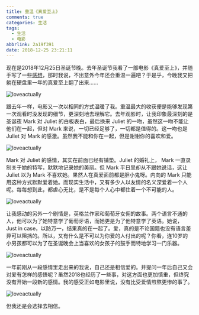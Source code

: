 ```yaml
---
title: 重温《真爱至上》
comments: true
categories: 生活
tags:
  - 生活
  - 电影
abbrlink: 2a19f391
date: 2018-12-25 23:21:11
---
```


现在是2018年12月25日圣诞节晚。去年圣诞节我看了一部电影《真爱至上》，并随手写了一些[感想](../post/c3c12d05.html)，那时我说，不出意外今年还会重温一遍吧？于是乎，今晚我又把躺在硬盘里一年的真爱至上翻了出来......

![loveactually](../../../../images/movie_capture/loveactually_1.jpg)

<!-- more -->

跟去年一样，电影又一次以相同的方式温暖了我。重温最大的收获便是能够发现第一次观看时没发现的细节，更深刻地去理解它。去年观影时，让我印象最深刻的是圣诞夜 Mark 对 Juliet 的白板表白，最后换来 Juliet 的一吻，虽然这一吻不能让他们在一起，但对 Mark 来说，一切已经足够了，一切都是值得的。这一吻也是 Juliet 对 Mark 的感激。虽然我不能和你在一起，但是谢谢你的喜欢和爱。

![loveactually](../../../../images/movie_capture/loveactually_5.jpg)

Mark 对 Juliet 的感情，其实在前面已经有铺垫。Juliet 的婚礼上， Mark 一直录制关于她的特写，默默地记录她的美丽。但 Mark 平日里却从不跟她说话，这让 Juliet 以为 Mark 不喜欢她。果然人在真爱面前都是胆小鬼呀。内向的 Mark 只能用这种方式默默爱着她。而现实生活中，又有多少人以友情的名义深爱着一个人呢。每每想到此，都虐心无比，是不是每个人心中都住着一个不可能的人。

![loveactually](../../../../images/movie_capture/loveactually_6.jpg)

让我感动的另外一个剧情是，英格兰作家和葡萄牙女佣的故事。两个语言不通的人，他可以为了她特意学了葡萄牙语，而她更是为了他特意学了英语。她说，Just in case，以防万一，结果真的在一起了。爱，真的是不论国籍也没有语言差异可以阻挡的。所以，又有什么是不可以为你爱的人付出的呢？你看，连10岁的小男孩都可以为了在圣诞晚会上当喜欢的女孩子的鼓手而特地学习一门乐器。

![loveactually](../../../../images/movie_capture/loveactually_7.jpg)

一年前刚从一段感情里走出来的我说，自己还是相信爱的。并提问一年后自己又会对爱有怎样的感悟呢？虽然2018也经历了一些事，对这方面也更加慎重，但终究没有开始一段新的感情。我的感受正如电影里说，没有比受爱情煎熬更惨的事了。

![loveactually](../../../../images/movie_capture/loveactually_8.jpg)

但我还是会选择去相信。
